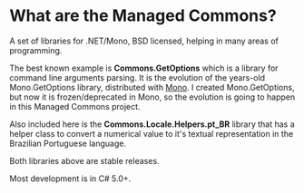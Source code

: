 # What are the Managed Commons? #
	
A set of libraries for .NET/Mono, BSD licensed, helping in many areas of programming.
 
The best known example is __Commons.GetOptions__ which is a library for command line arguments parsing. 
It is the evolution of the years-old Mono.GetOptions library, distributed with [Mono](http://www.mono-project.com). 
I created Mono.GetOptions, but now it is frozen/deprecated in Mono, so the evolution is going to happen in this Managed Commons project.

Also included here is the  __Commons.Locale.Helpers.pt_BR__ library that has a helper class to convert a numerical value 
to it's textual representation in the Brazilian Portuguese language.

Both libraries above are stable releases.

Most development is in C# 5.0+.